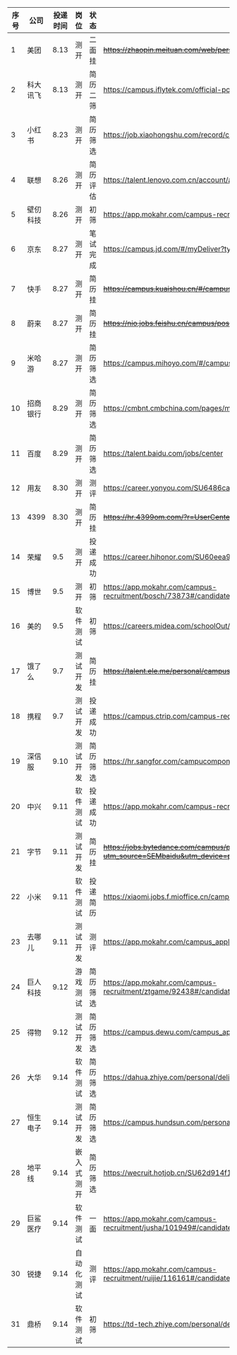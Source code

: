 |序号|公司|投递时间|岗位|状态|链接|
|--|--|--|--|--|--|
|1|美团|8.13|测开|二面挂|~~https://zhaopin.meituan.com/web/personalCenter/deliveryRecord~~|
|2|科大讯飞|8.13|测开|简历二筛|https://campus.iflytek.com/official-pc/delivery|
|3|小红书|8.23|测开|简历筛选|https://job.xiaohongshu.com/record/campus|
|4|联想|8.26|测开|简历评估|https://talent.lenovo.com.cn/account/apply|
|5|壁仞科技|8.26|测开|初筛|https://app.mokahr.com/campus-recruitment/biren/44727#/candidateHome/applications|
|6|京东|8.27|测开|笔试完成|https://campus.jd.com/#/myDeliver?type=present|
|7|快手|8.27|测开|简历挂|~~https://campus.kuaishou.cn/#/campus/my-apply~~|
|8|蔚来|8.27|测开|简历挂|~~https://nio.jobs.feishu.cn/campus/position/application?spread=CDRBT29~~|
|9|米哈游|8.27|测开|简历筛选|https://campus.mihoyo.com/#/campus/applyRecord|
|10|招商银行|8.29|测开|简历筛选|https://cmbnt.cmbchina.com/pages/mycenter/default.html|
|11|百度|8.29|测开|简历筛选|https://talent.baidu.com/jobs/center|
|12|用友|8.30|测开|测评|https://career.yonyou.com/SU6486ca53bef57c16d35313ab/pb/account.html#/myDeliver|
|13|4399|8.30|测开|简历挂|~~https://hr.4399om.com/?r=UserCenter~~|
|14|荣耀|9.5|测开|投递成功|https://career.hihonor.com/SU60eea919bef57c1023f6fe78/pb/account.html#/myDeliver|
|15|博世|9.5|测开|初筛|https://app.mokahr.com/campus-recruitment/bosch/73873#/candidateHome/applications|
|16|美的|9.5|软件测试|初筛|https://careers.midea.com/schoolOut/apply|
|17|饿了么|9.7|测试开发|简历挂|~~https://talent.ele.me/personal/campus-application?lang=zh~~|
|18|携程|9.7|测试开发|投递成功|https://campus.ctrip.com/campus-recruitment/trip/37757/#/candidateHome/applications|
|19|深信服|9.10|测试开发|简历筛选|https://hr.sangfor.com/campucompon/personalCenter|
|20|中兴|9.11|软件测试|投递成功|https://app.mokahr.com/campus-recruitment/zte/46903#/candidateHome/applications|
|21|字节|9.11|测试开发|简历挂|~~https://jobs.bytedance.com/campus/position/application?utm_source=SEMbaidu&utm_device=pc&utm_keyword=qz2023pc042~~|
|22|小米|9.11|软件测试|投递简历|https://xiaomi.jobs.f.mioffice.cn/campus/position/application?spread=J7NS6YR|
|23|去哪儿|9.11|测试开发|测评|https://app.mokahr.com/campus_apply/qunar/4207#/candidateHome/applications|
|24|巨人科技|9.12|游戏测试|简历筛选|https://app.mokahr.com/campus-recruitment/ztgame/92438#/candidateHome/applications|
|25|得物|9.12|测试开发|简历筛选|https://campus.dewu.com/campus_apply/thedu/37483/#/candidateHome/applications|
|26|大华|9.14|软件测试|简历筛选|https://dahua.zhiye.com/personal/deliveryRecord|
|27|恒生电子|9.14|测试开发|简历筛选|https://campus.hundsun.com/personal/deliveryRecord|
|28|地平线|9.14|嵌入式测开|简历筛选|https://wecruit.hotjob.cn/SU62d914f10dcad43c775ec125/pb/account.html#/myDeliver|
|29|巨鲨医疗|9.14|软件测试|一面|https://app.mokahr.com/campus-recruitment/jusha/101949#/candidateHome/applications|
|30|锐捷|9.14|自动化测试|测评|https://app.mokahr.com/campus-recruitment/ruijie/116161#/candidateHome/applications|
|31|鼎桥|9.14|软件测试|初筛|https://td-tech.zhiye.com/personal/deliveryRecord|